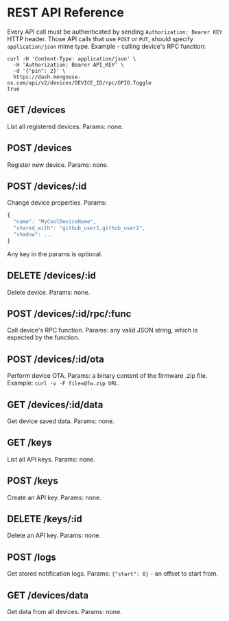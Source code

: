# REST API Reference

Every API call must be authenticated by sending `Authorization: Bearer KEY`
HTTP header. Those API calls that use `POST` or `PUT`, should specify
`application/json` mime type. Example - calling device's RPC function:

<pre class="command-line language-bash" data-user="chris" data-host="localhost" data-output="2-4"><code>curl -H 'Content-Type: application/json' \
  -H 'Authorization: Bearer API_KEY' \
  -d '{"pin": 2}' \
  https://dash.mongoose-os.com/api/v2/devices/DEVICE_ID/rpc/GPIO.Toggle
true</code></pre>

## GET /devices

List all registered devices. Params: none.

## POST /devices

Register new device. Params: none.

## POST /devices/:id

Change device properties. Params:

```javascript
{
  "name": "MyCoolDeviceName",
  "shared_with": "github_user1,github_user2",
  "shadow": ...
}
```

Any key in the params is optional.


## DELETE /devices/:id     

Delete device. Params: none.

## POST /devices/:id/rpc/:func

Call device's RPC function. Params: any valid JSON string, which is expected by the function.


## POST /devices/:id/ota

Perform device OTA. Params: a binary content of the firmware .zip file. Example: `curl -v -F file=@fw.zip URL`.

## GET /devices/:id/data

Get device saved data. Params: none.

## GET  /keys

List all API keys. Params: none.

## POST  /keys

Create an API key. Params: none.

## DELETE /keys/:id

Delete an API key. Params: none.

## POST /logs

Get stored notification logs. Params:  `{"start": 0}` - an offset to start from.

## GET  /devices/data 

Get data from all devices. Params: none.
